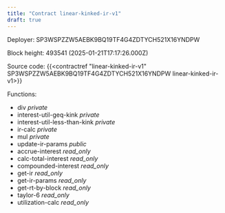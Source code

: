 ```yaml
---
title: "Contract linear-kinked-ir-v1"
draft: true
---
```

Deployer: SP3WSPZZW5AEBK9BQ19TF4G4ZDTYCH521X16YNDPW


 



Block height: 493541 (2025-01-21T17:17:26.000Z)

Source code: {{<contractref "linear-kinked-ir-v1" SP3WSPZZW5AEBK9BQ19TF4G4ZDTYCH521X16YNDPW linear-kinked-ir-v1>}}

Functions:

* div _private_
* interest-util-geq-kink _private_
* interest-util-less-than-kink _private_
* ir-calc _private_
* mul _private_
* update-ir-params _public_
* accrue-interest _read_only_
* calc-total-interest _read_only_
* compounded-interest _read_only_
* get-ir _read_only_
* get-ir-params _read_only_
* get-rt-by-block _read_only_
* taylor-6 _read_only_
* utilization-calc _read_only_
